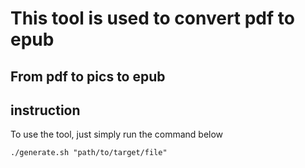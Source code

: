 # This tool is used to convert pdf to epub

## From pdf to pics to epub

## instruction

To use the tool, just simply run the command below

```
./generate.sh "path/to/target/file"
```

